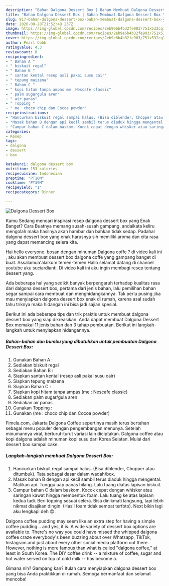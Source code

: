 ```yaml
---
description: "Bahan Dalgona Dessert Box | Bahan Membuat Dalgona Dessert Box Yang Mudah Dan Praktis"
title: "Bahan Dalgona Dessert Box | Bahan Membuat Dalgona Dessert Box Yang Mudah Dan Praktis"
slug: 917-bahan-dalgona-dessert-box-bahan-membuat-dalgona-dessert-box-yang-mudah-dan-praktis
date: 2020-08-28T21:52:48.237Z
image: https://img-global.cpcdn.com/recipes/2eb9e6b4b32fe903/751x532cq70/dalgona-dessert-box-foto-resep-utama.jpg
thumbnail: https://img-global.cpcdn.com/recipes/2eb9e6b4b32fe903/751x532cq70/dalgona-dessert-box-foto-resep-utama.jpg
cover: https://img-global.cpcdn.com/recipes/2eb9e6b4b32fe903/751x532cq70/dalgona-dessert-box-foto-resep-utama.jpg
author: Pearl Cobb
ratingvalue: 4.3
reviewcount: 8
recipeingredient:
- " Bahan A "
- " biskuit regal"
- " Bahan B "
- " santan kental resep asli pakai susu cair"
- " tepung maizena"
- " Bahan C "
- " kopi hitam tanpa ampas me  Nescafe classic"
- " palm sugargula aren"
- " air panas"
- " Topping "
- " me  choco chip dan Cocoa powder"
recipeinstructions:
- "Hancurkan biskuit regal sampai halus. (Bisa diblender, Chopper atau ditumbuk). Tata sebagai dasar dalam wadah/box."
- "Masak bahan B dengan api kecil sambil terus diaduk hingga mengental. Matikan api. Tunggu uap panas hilang. Lalu tuang diatas lapisan biskuit."
- "Campur bahan C dalam baskom. Kocok cepat dengan whisker atau saringan kawat hingga membentuk foam. Lalu tuang ke atas lapisan kedua tadi. Beri topping sesuai selera. Bisa dinikmati langsung, tapi lebih nikmat disajikan dingin. (Hasil foam tidak sempat terfoto). Next bikin lagi aku lengkapi deh 😍."
categories:
- Resep
tags:
- dalgona
- dessert
- box

katakunci: dalgona dessert box 
nutrition: 153 calories
recipecuisine: Indonesian
preptime: "PT10M"
cooktime: "PT39M"
recipeyield: "1"
recipecategory: Dinner

---
```



![Dalgona Dessert Box](https://img-global.cpcdn.com/recipes/2eb9e6b4b32fe903/751x532cq70/dalgona-dessert-box-foto-resep-utama.jpg)

Kamu Sedang mencari inspirasi resep dalgona dessert box yang Enak Banget? Cara Buatnya memang susah-susah gampang. andaikata keliru mengolah maka hasilnya akan hambar dan bahkan tidak sedap. Padahal dalgona dessert box yang enak harusnya sih memiliki aroma dan cita rasa yang dapat memancing selera kita.

Hai hello everyone. bosan dengan minuman Dalgona coffe ? di video kali ini , aku akan membuat dessert box dalgona coffe yang gampang banget di buat. Assalamua&#39;alaikum temen-temen Hallo selamat datang di channel youtube aku suciardianti. Di video kali ini aku ingin membagi resep tentang dessert yang.

Ada beberapa hal yang sedikit banyak berpengaruh terhadap kualitas rasa dari dalgona dessert box, pertama dari jenis bahan, lalu pemilihan bahan segar sampai cara membuat dan menghidangkannya. Tak perlu pusing jika mau menyiapkan dalgona dessert box enak di rumah, karena asal sudah tahu triknya maka hidangan ini bisa jadi sajian spesial.


Berikut ini ada beberapa tips dan trik praktis untuk membuat dalgona dessert box yang siap dikreasikan. Anda dapat membuat Dalgona Dessert Box memakai 11 jenis bahan dan 3 tahap pembuatan. Berikut ini langkah-langkah untuk menyiapkan hidangannya.

<!--inarticleads1-->

##### Bahan-bahan dan bumbu yang dibutuhkan untuk pembuatan Dalgona Dessert Box:

1. Gunakan  Bahan A :
1. Sediakan  biskuit regal
1. Sediakan  Bahan B :
1. Siapkan  santan kental (resep asli pakai susu cair)
1. Siapkan  tepung maizena
1. Siapkan  Bahan C :
1. Siapkan  kopi hitam tanpa ampas (me : Nescafe classic)
1. Sediakan  palm sugar/gula aren
1. Sediakan  air panas
1. Gunakan  Topping :
1. Gunakan  (me : choco chip dan Cocoa powder)


Fimela.com, Jakarta Dalgona Coffee sepertinya masih terus bertahan sebagai menu populer dengan pengembangan menunya. Setelah minumannya viral, berturut-turut variasi lain diciptakan. Dalgona coffee atau kopi dalgona adalah minuman kopi susu dari Korea Selatan. Mulai dari dessert box sampai cake. 

<!--inarticleads2-->

##### Langkah-langkah membuat Dalgona Dessert Box:

1. Hancurkan biskuit regal sampai halus. (Bisa diblender, Chopper atau ditumbuk). Tata sebagai dasar dalam wadah/box.
1. Masak bahan B dengan api kecil sambil terus diaduk hingga mengental. Matikan api. Tunggu uap panas hilang. Lalu tuang diatas lapisan biskuit.
1. Campur bahan C dalam baskom. Kocok cepat dengan whisker atau saringan kawat hingga membentuk foam. Lalu tuang ke atas lapisan kedua tadi. Beri topping sesuai selera. Bisa dinikmati langsung, tapi lebih nikmat disajikan dingin. (Hasil foam tidak sempat terfoto). Next bikin lagi aku lengkapi deh 😍.


Dalgona coffee pudding may seem like an extra step for having a simple coffee pudding… and yes, it is. A wide variety of dessert box options are available to. There&#39;s no way you could have missed the whipped dalgona coffee craze everybody&#39;s been buzzing about over Whatsapp, TikTok, Instagram and just about every other social media platform out there. However, nothing is more famous than what is called &#34;dalgona coffee,&#34; at least in South Korea. The DIY coffee drink -- a mixture of coffee, sugar and hot water served on top of cold milk -- has become a. 

Gimana nih? Gampang kan? Itulah cara menyiapkan dalgona dessert box yang bisa Anda praktikkan di rumah. Semoga bermanfaat dan selamat mencoba!

